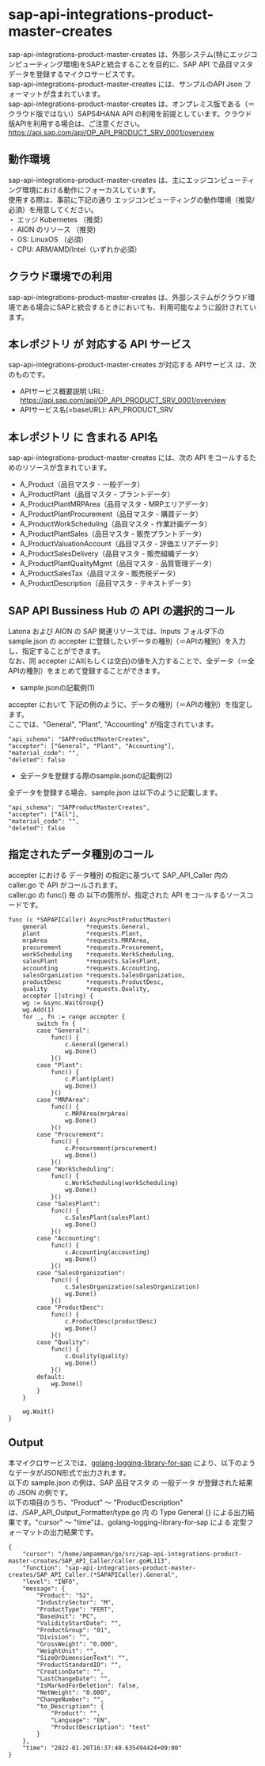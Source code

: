 # sap-api-integrations-product-master-creates  
sap-api-integrations-product-master-creates は、外部システム(特にエッジコンピューティング環境)をSAPと統合することを目的に、SAP API で品目マスタデータを登録するマイクロサービスです。  
sap-api-integrations-product-master-creates には、サンプルのAPI Json フォーマットが含まれています。  
sap-api-integrations-product-master-creates は、オンプレミス版である（＝クラウド版ではない）SAPS4HANA API の利用を前提としています。クラウド版APIを利用する場合は、ご注意ください。  
https://api.sap.com/api/OP_API_PRODUCT_SRV_0001/overview  

## 動作環境  
sap-api-integrations-product-master-creates は、主にエッジコンピューティング環境における動作にフォーカスしています。  
使用する際は、事前に下記の通り エッジコンピューティングの動作環境（推奨/必須）を用意してください。  
・ エッジ Kubernetes （推奨）   
・ AION のリソース （推奨)   
・ OS: LinuxOS （必須）   
・ CPU: ARM/AMD/Intel（いずれか必須）  

## クラウド環境での利用
sap-api-integrations-product-master-creates は、外部システムがクラウド環境である場合にSAPと統合するときにおいても、利用可能なように設計されています。


## 本レポジトリ が 対応する API サービス
sap-api-integrations-product-master-creates が対応する APIサービス は、次のものです。

* APIサービス概要説明 URL: https://api.sap.com/api/OP_API_PRODUCT_SRV_0001/overview  
* APIサービス名(=baseURL): API_PRODUCT_SRV

## 本レポジトリ に 含まれる API名
sap-api-integrations-product-master-creates には、次の API をコールするためのリソースが含まれています。  

* A_Product（品目マスタ - 一般データ）
* A_ProductPlant（品目マスタ - プラントデータ）
* A_ProductPlantMRPArea（品目マスタ - MRPエリアデータ）
* A_ProductPlantProcurement（品目マスタ - 購買データ）
* A_ProductWorkScheduling（品目マスタ - 作業計画データ）
* A_ProductPlantSales（品目マスタ - 販売プラントデータ）
* A_ProductValuationAccount（品目マスタ - 評価エリアデータ）
* A_ProductSalesDelivery（品目マスタ - 販売組織データ）
* A_ProductPlantQualityMgmt（品目マスタ - 品質管理データ）
* A_ProductSalesTax（品目マスタ - 販売税データ）
* A_ProductDescription（品目マスタ - テキストデータ）  

## SAP API Bussiness Hub の API の選択的コール

Latona および AION の SAP 関連リソースでは、Inputs フォルダ下の sample.json の accepter に登録したいデータの種別（＝APIの種別）を入力し、指定することができます。  
なお、同 accepter にAll(もしくは空白)の値を入力することで、全データ（＝全APIの種別）をまとめて登録することができます。  

* sample.jsonの記載例(1)  

accepter において 下記の例のように、データの種別（＝APIの種別）を指定します。  
ここでは、"General", "Plant", "Accounting" が指定されています。    
  
```
"api_schema": "SAPProductMasterCreates",
"accepter": ["General", "Plant", "Accounting"],
"material_code": "",
"deleted": false
```
  
* 全データを登録する際のsample.jsonの記載例(2)  

全データを登録する場合、sample.json は以下のように記載します。  

```
"api_schema": "SAPProductMasterCreates",
"accepter": ["All"],
"material_code": "",
"deleted": false
```

## 指定されたデータ種別のコール

accepter における データ種別 の指定に基づいて SAP_API_Caller 内の caller.go で API がコールされます。  
caller.go の func() 毎 の 以下の箇所が、指定された API をコールするソースコードです。  

```
func (c *SAPAPICaller) AsyncPostProductMaster(
	general           *requests.General,
	plant             *requests.Plant,
	mrpArea           *requests.MRPArea,
	procurement       *requests.Procurement,
    workScheduling    *requests.WorkScheduling,
	salesPlant        *requests.SalesPlant,
	accounting        *requests.Accounting,
	salesOrganization *requests.SalesOrganization,
	productDesc       *requests.ProductDesc,
	quality           *requests.Quality,
	accepter []string) {
	wg := &sync.WaitGroup{}
	wg.Add(1)
	for _, fn := range accepter {
		switch fn {
		case "General":
			func() {
				c.General(general)
				wg.Done()
			}()
		case "Plant":
			func() {
				c.Plant(plant)
				wg.Done()
			}()
		case "MRPArea":
			func() {
				c.MRPArea(mrpArea)
				wg.Done()
			}()
		case "Procurement":
		 	func() {
		 		c.Procurement(procurement)
		 		wg.Done()
		 	}()
		case "WorkScheduling":
			func() {
		 		c.WorkScheduling(workScheduling)
		 		wg.Done()
			}()
		case "SalesPlant":
		 	func() {
		 		c.SalesPlant(salesPlant)
		 		wg.Done()
		 	}()
		case "Accounting":
		 	func() {
		 		c.Accounting(accounting)
		 		wg.Done()
			}()
		case "SalesOrganization":
		 	func() {
		 		c.SalesOrganization(salesOrganization)
		 		wg.Done()
			}()
		case "ProductDesc":
		 	func() {
		 		c.ProductDesc(productDesc)
		 		wg.Done()
		 	}()
		case "Quality":
		 	func() {
		 		c.Quality(quality)
		 		wg.Done()
		 	}()
		default:
			wg.Done()
		}
	}

	wg.Wait()
}
```

## Output  
本マイクロサービスでは、[golang-logging-library-for-sap](https://github.com/latonaio/golang-logging-library-for-sap) により、以下のようなデータがJSON形式で出力されます。  
以下の sample.json の例は、SAP 品目マスタ の 一般データ が登録された結果の JSON の例です。  
以下の項目のうち、"Product" ～ "ProductDescription" は、/SAP_API_Output_Formatter/type.go 内 の Type General {} による出力結果です。"cursor" ～ "time"は、golang-logging-library-for-sap による 定型フォーマットの出力結果です。  

```
{
	"cursor": "/home/ampamman/go/src/sap-api-integrations-product-master-creates/SAP_API_Caller/caller.go#L113",
	"function": "sap-api-integrations-product-master-creates/SAP_API_Caller.(*SAPAPICaller).General",
	"level": "INFO",
	"message": {
		"Product": "52",
		"IndustrySector": "M",
		"ProductType": "FERT",
		"BaseUnit": "PC",
		"ValidityStartDate": "",
		"ProductGroup": "01",
		"Division": "",
		"GrossWeight": "0.000",
		"WeightUnit": "",
		"SizeOrDimensionText": "",
		"ProductStandardID": "",
		"CreationDate": "",
		"LastChangeDate": "",
		"IsMarkedForDeletion": false,
		"NetWeight": "0.000",
		"ChangeNumber": "",
		"to_Description": {
			"Product": "",
			"Language": "EN",
			"ProductDescription": "test"
		}
	},
	"time": "2022-01-20T16:37:40.635494424+09:00"
}
```
